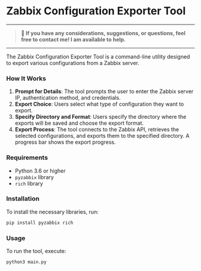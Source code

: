 # Zabbix Configuration Exporter Tool
---
> **📢 If you have any considerations, suggestions, or questions, feel free to contact me! I am available to help.**
---
The Zabbix Configuration Exporter Tool is a command-line utility designed to export various configurations from a Zabbix server.

### How It Works

1. **Prompt for Details**: The tool prompts the user to enter the Zabbix server IP, authentication method, and credentials.
2. **Export Choice**: Users select what type of configuration they want to export.
3. **Specify Directory and Format**: Users specify the directory where the exports will be saved and choose the export format.
4. **Export Process**: The tool connects to the Zabbix API, retrieves the selected configurations, and exports them to the specified directory. A progress bar shows the export progress.

### Requirements
- Python 3.6 or higher
- `pyzabbix` library
- `rich` library

### Installation
To install the necessary libraries, run:
```bash
pip install pyzabbix rich
```

### Usage
To run the tool, execute:
```bash
python3 main.py
```
